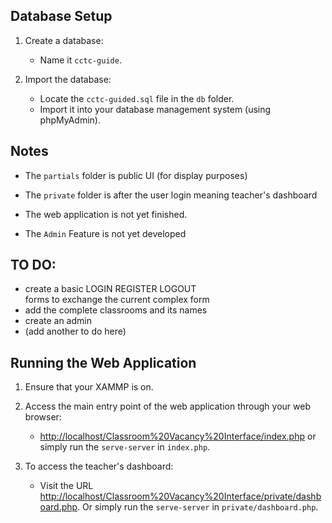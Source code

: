 ## Database Setup

1. Create a database:
   - Name it `cctc-guide`.

2. Import the database:
   - Locate the `cctc-guided.sql` file in the `db` folder.
   - Import it into your database management system (using phpMyAdmin).

## Notes
- The `partials` folder is public UI (for display purposes)
- The `private` folder is after the user login meaning teacher's dashboard

- The web application is not yet finished.
- The `Admin` Feature is not yet developed

## TO DO:
   - create a basic 
      LOGIN
      REGISTER
      LOGOUT   
         forms to exchange the current complex form
   - add the complete classrooms and its names 
   - create an admin
   - (add another to do here)

## Running the Web Application

1. Ensure that your XAMMP is on.

2. Access the main entry point of the web application through your web browser:
   - [http://localhost/Classroom%20Vacancy%20Interface/index.php](http://localhost/Classroom%20Vacancy%20Interface/index.php) or simply run the `serve-server` in `index.php`.

3. To access the teacher's dashboard:
   - Visit the URL [http://localhost/Classroom%20Vacancy%20Interface/private/dashboard.php](http://localhost/Classroom%20Vacancy%20Interface/private/dashboard.php). 
   Or simply run the `serve-server` in `private/dashboard.php`.





